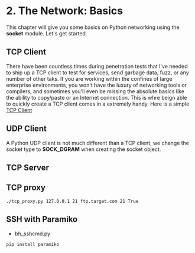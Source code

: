 # 2. The Network: Basics

This chapter will give you some basics on Python networking using the **socket** module.
Let's get started.

## TCP Client

There have been countless times during penetration tests that I've needed to ship up a TCP client to test for services, send garbage data, fuzz, or any number of other taks.
If you are working within the confines of large enterprise environments, you won't have the luxury of networking tools or compilers, and sometimes you'll even be missing the absolute
basics like the ability to copy/paste or an Internet connection. This is whre beign able to quickly create a TCP client comes in a extremely handy. Here is a simple [TCP Client](https://github.com/cdojo/black-hat-python/blob/master/0x02%20-%20The%20Network:%20Basics/code/tcp_client.py)

## UDP Client

A Python UDP client is not much different than a TCP client, we change the socket type to **SOCK_DGRAM** when creating the socket object.

## TCP Server

## TCP proxy

```
./tcp_proxy.py 127.0.0.1 21 ftp.target.com 21 True
```

## SSH with Paramiko

* bh_sshcmd.py

```
pip install paramiko
```
